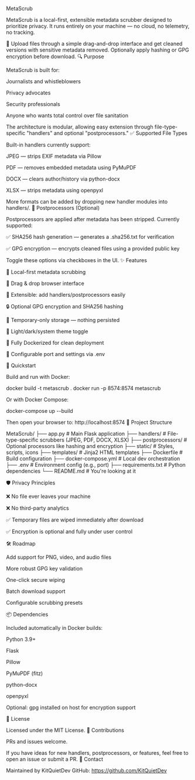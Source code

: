 MetaScrub

MetaScrub is a local-first, extensible metadata scrubber designed to prioritize privacy. It runs entirely on your machine — no cloud, no telemetry, no tracking.

📁 Upload files through a simple drag-and-drop interface and get cleaned versions with sensitive metadata removed. Optionally apply hashing or GPG encryption before download.
🔍 Purpose

MetaScrub is built for:

Journalists and whistleblowers

Privacy advocates

Security professionals

Anyone who wants total control over file sanitation

The architecture is modular, allowing easy extension through file-type-specific "handlers" and optional "postprocessors."
✅ Supported File Types

Built-in handlers currently support:

JPEG — strips EXIF metadata via Pillow

PDF — removes embedded metadata using PyMuPDF

DOCX — clears author/history via python-docx

XLSX — strips metadata using openpyxl

More formats can be added by dropping new handler modules into handlers/.
🔐 Postprocessors (Optional)

Postprocessors are applied after metadata has been stripped. Currently supported:

✅ SHA256 hash generation — generates a .sha256.txt for verification

✅ GPG encryption — encrypts cleaned files using a provided public key

Toggle these options via checkboxes in the UI.
✨ Features

🧼 Local-first metadata scrubbing

📂 Drag & drop browser interface

🔌 Extensible: add handlers/postprocessors easily

🔒 Optional GPG encryption and SHA256 hashing

🧹 Temporary-only storage — nothing persisted

🎨 Light/dark/system theme toggle

🐳 Fully Dockerized for clean deployment

🔧 Configurable port and settings via .env

🚀 Quickstart

Build and run with Docker:

docker build -t metascrub .
docker run -p 8574:8574 metascrub

Or with Docker Compose:

docker-compose up --build

Then open your browser to:
http://localhost:8574
📁 Project Structure

MetaScrub/
├── app.py                # Main Flask application
├── handlers/             # File-type-specific scrubbers (JPEG, PDF, DOCX, XLSX)
├── postprocessors/       # Optional processors like hashing and encryption
├── static/               # Styles, scripts, icons
├── templates/            # Jinja2 HTML templates
├── Dockerfile            # Build configuration
├── docker-compose.yml    # Local dev orchestration
├── .env                  # Environment config (e.g., port)
├── requirements.txt      # Python dependencies
└── README.md             # You're looking at it

🛡️ Privacy Principles

❌ No file ever leaves your machine

❌ No third-party analytics

✅ Temporary files are wiped immediately after download

✅ Encryption is optional and fully under user control

🛠️ Roadmap

Add support for PNG, video, and audio files

More robust GPG key validation

One-click secure wiping

Batch download support

Configurable scrubbing presets

📦 Dependencies

Included automatically in Docker builds:

Python 3.9+

Flask

Pillow

PyMuPDF (fitz)

python-docx

openpyxl

Optional: gpg installed on host for encryption support

📝 License

Licensed under the MIT License.
🤝 Contributions

PRs and issues welcome.

If you have ideas for new handlers, postprocessors, or features, feel free to open an issue or submit a PR.
💬 Contact

Maintained by KitQuietDev
GitHub: https://github.com/KitQuietDev